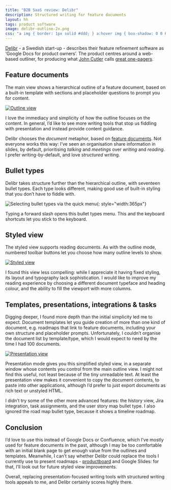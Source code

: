 ```yaml
---
title: "B2B SaaS review: Delibr"
description: Structured writing for feature documents
layout: hh
tags: product software
image: delibr-outline-2x.png
css: "a img { border: 1px solid #ddd; } a:hover img { box-shadow: 0 0 6px 2px #428bca; }"
---
```


[Delibr](https://www.delibr.com/) - a Swedish start-up - describes their feature refinement software as ‘Google Docs for product owners’.
The product centres around a web-based outliner, for producing what 
[John Cutler](https://twitter.com/johncutlefish) calls 
[great one-pagers](https://medium.com/@johnpcutler/great-one-pagers-592ebbaf80ec).

## Feature documents

The main view shows a hierarchical outline of a feature document, based on a built-in template with sections and placeholder questions to prompt you for content.

[ ![Outline view](delibr-2020/outline.webp) ](delibr-2020/outline.webp)

I love the immediacy and simplicity of how the outline focuses on the content.
In general, I’d like to see more writing tools that stop us fiddling with presentation and instead provide content guidance.

Delibr chooses the _document_ metaphor, based on 
[feature documents](https://blog.delibr.com/the-dethroning-of-the-prd-by-agile-feature-documents/).
Not everyone works this way: I’ve seen an organisation share information in slides, by default, prioritising _talking_ and _meetings_ over _writing_ and _reading_.
I prefer writing-by-default, and love _structured_ writing.

## Bullet types

Delibr takes structure further than the hierarchical outline, with seventeen bullet types.
Each type looks different, making good use of built-in styling that you don’t have to fiddle with.

![Selecting bullet types via the quick menu](delibr-2020/bullet-types.webp){: style="width:365px"}

Typing a forward slash opens this bullet types menu.
This and the keyboard shortcuts let you stick to the keyboard.

## Styled view

The styled view supports reading documents.
As with the outline mode, numbered toolbar buttons let you choose how many outline levels to show.

[ ![Styled view](delibr-2020/styled.webp) ](delibr-2020/styled.webp)

I found this view less compelling: while I appreciate it having fixed styling, its layout and typography lack sophistication.
I would like to improve my reading experience by choosing a different document typeface and heading colour, and the ability to fill the viewport with more columns.

## Templates, presentations, integrations & tasks

Digging deeper, I found more depth than the initial simplicity led me to expect.
Document templates let you guide creation of more than one kind of document, e.g. roadmaps that link to feature documents, including your own structure and placeholder prompts.
Unfortunately, I couldn’t organise the document list by template/type, which I would expect to need by the time I had 100 documents.

[ ![Presentation view](delibr-2020/presentation.webp) ](delibr-2020/presentation.webp)

Presentation mode gives you this simplified styled view, in a separate window whose contents you control from the main outline view.
I might not find this useful, not least because of the tiny unreadable text.
At least the presentation view makes it convenient to copy the document contents, to paste into other applications, although I’d prefer to just export documents as rich text or unstyled HTML.

I didn’t try some of the other more advanced features: the history view, Jira integration, task assignments, and the user story map bullet type.
I also ignored the road map bullet type, because it shows a timeline roadmap.

## Conclusion

I’d love to use this instead of Google Docs or Confluence, which I’ve mostly used for feature documents in the past, although I may be too comfortable with an initial blank page to get enough value from the outlines and templates.
Meanwhile, I can’t say whether Delibr could replace the tools I currently use to present roadmaps - 
[productboard](productboard-roadmaps-review) and Google Slides:
for that, I’ll look out for future styled view improvements.

Overall, replacing presentation-focused writing tools with structured writing tools appeals to me, and Delibr certainly scores highly there.
